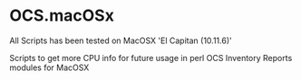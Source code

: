 # OCS.macOSx
All Scripts has been tested on MacOSX 'El Capitan (10.11.6)'

Scripts to get more CPU info for future usage in perl OCS Inventory Reports modules for MacOSX
